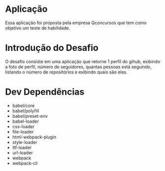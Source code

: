 # Aplicação 
Essa aplicação foi proposta pela empresa Qconcursos que tem como objetivo um teste de habilidade. 

# Introdução do Desafio
O desafio consiste em uma aplicação que  retorne 1 perfil do gihub, exibindo a foto de perfil, número de seguidores, quantas pessoas está seguindo, listando o número de repositórios e exibindo quais são eles.

# Dev Dependências 

* babel/core
* babel/polyfill
* babel/preset-env
* babel-loader
* css-loader
* file-loader
* html-webpack-plugin
* style-loader
* ttf-loader
* url-loader
* webpack
* webpack-cli

